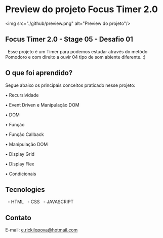 # Preview do projeto Focus Timer 2.0
 <img src="./github/preview.png" alt="Preview do projeto"/> 
  
## Focus Timer 2.0 - Stage 05 - Desafio 01
   Esse projeto é um Timer para podemos estudar através do metódo Pomodoro e com direito a ouvir 04 tipo de som abiente diferente. :)
    
## O que foi aprendido? 
 Segue abaixo os principais conceitos praticado nesse projeto:
 
 • Recursividade
 
 • Event Driven e Manipulação DOM
 
 • DOM
 
 • Função 
 
 • Função Callback 
 
 • Manipulação DOM 
 
 • Display Grid
 
 • Display Flex 
 
 • Condicionais
    
## Tecnologies 
   - HTML 
   - CSS 
   - JAVASCRIPT 
  
## Contato 
 E-mail: e.rickilopova@hotmail.com
